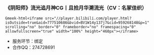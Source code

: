 ### 《阴阳师》流光追月神CG丨且拾月华溯流光（CV：名冢佳织）

`Gmeek-html<iframe src="//player.bilibili.com/player.html?isOutside=true&aid=777510686&bvid=BV1W14y137j7&cid=959268148&p=1" scrolling="no" border="0" frameborder="no" framespacing="0" allowfullscreen="true" width="100%" height="460px"></iframe>`

- 服务环节：绑定
- 合作QQ：274728691

<!-- ##{"timestamp":1673353513}## -->